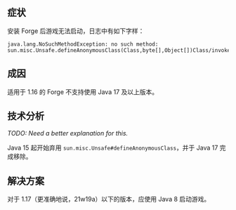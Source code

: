 

## 症状

安装 Forge 后游戏无法启动，日志中有如下字样：

```
java.lang.NoSuchMethodException: no such method: sun.misc.Unsafe.defineAnonymousClass(Class,byte[],Object[])Class/invokeVirtual
```

## 成因

适用于 1.16 的 Forge 不支持使用 Java 17 及以上版本。

## 技术分析 

*TODO: Need a better explanation for this.*

Java 15 起开始弃用 `sun.misc.Unsafe#defineAnonymousClass`，并于 Java 17 完成移除。

## 解决方案

对于 1.17（更准确地说，21w19a）以下的版本，应使用 Java 8 启动游戏。